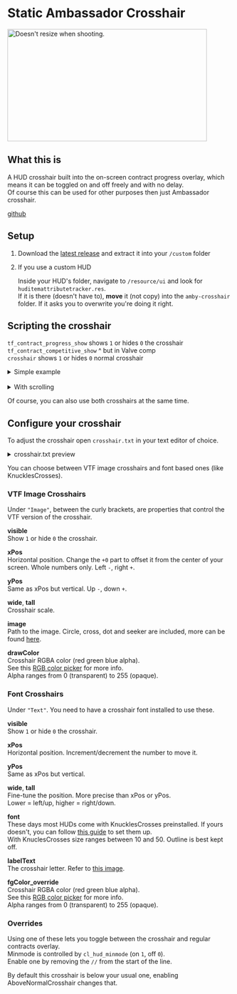 # Static Ambassador Crosshair

<img src="https://raw.githubusercontent.com/juniorsgithub/tf2-static-ambassador-crosshair/master/example.gif" alt="Doesn't resize when shooting." width="448" height="252"/>

## What this is

A HUD crosshair built into the on-screen contract progress overlay, which means it can be toggled on and off freely and with no delay.  
Of course this can be used for other purposes then just Ambassador crosshair.  

[github](https://github.com/juniorsgithub/tf2-static-ambassador-crosshair)


## Setup

1. Download the [latest release](https://github.com/juniorsgithub/tf2-static-ambassador-crosshair/releases/latest/download/static-ambassador-crosshair.zip) and extract it into your `/custom` folder

2. If you use a custom HUD

   Inside your HUD's folder, navigate to `/resource/ui` and look for `huditemattributetracker.res`.  
If it is there (doesn't have to), **move** it (not copy) into the `amby-crosshair` folder. If it asks you to overwrite you're doing it right.  
 
## Scripting the crosshair

`tf_contract_progress_show` shows `1` or hides `0` the crosshair  
`tf_contract_competitive_show` ^ but in Valve comp  
`crosshair` shows `1` or hides `0` normal crosshair

<details><summary>Simple example</summary>

```
bind 1 "slot1; xhair_amby"
bind 2 "slot2; xhair_normal"
bind 3 "slot3; xhair_normal"

alias xhair_amby "tf_contract_progress_show 1; tf_contract_competitive_show 1; crosshair 0"
alias xhair_normal "tf_contract_progress_show 0; tf_contract_competitive_show 0; crosshair 1"
```

</details>  
&nbsp;  
<details><summary>With scrolling</summary>

```
bind 1 primwep
bind 2 secwep
bind 3 melwep
bind mwheelup prevwep
bind mwheeldown nextwep

alias xhair_amby "tf_contract_progress_show 1; tf_contract_competitive_show 1; crosshair 0"
alias xhair_normal "tf_contract_progress_show 0; tf_contract_competitive_show 0; crosshair 1"

alias primwep "slot1; xhair_amby  ; alias prevwep melwep ; alias nextwep secwep " 
alias secwep  "slot2; xhair_normal; alias prevwep primwep; alias nextwep melwep "
alias melwep  "slot3; xhair_normal; alias prevwep secwep ; alias nextwep primwep"
```

</details>

Of course, you can also use both crosshairs at the same time.

## Configure your crosshair

To adjust the crosshair open `crosshair.txt` in your text editor of choice.  

<details><summary>crosshair.txt preview</summary>

```
"Resource/UI/HudAchievementTrackerItem.res"{"AmbyCrosshair"{

////////////////////////////////////////
////////// CROSSHAIR SETTINGS //////////
////////////////////////////////////////

// VTF image version
"Image"
{
	visible 		1
	
	xPos			cs-0.5+0
	yPos			cs-0.5+0
	wide			26
	tall			26
	
	image			"replay/thumbnails/cross"
	drawColor		"50 220 0 255"
}

// KnucklesCrosses version
"Text"
{
	visible 		0
	
	xPos			c-240
	yPos			c-240
	wide			480
	tall			480
	
	font			"size:20,outline:off"
	labelText		"·"
	fgColor_override	"50 220 0 255"
}}}

////////////////////////////////////////
////////////// OVERRIDES ///////////////
////////////////////////////////////////

//#base "resource/OnlyWithMinmodeOn.res"
//#base "resource/OnlyWithMinmodeOff.res"
//#base "resource/AboveNormalCrosshair.res"

```

</details>

You can choose between VTF image crosshairs and font based ones (like KnucklesCrosses).  

### VTF Image Crosshairs

Under `"Image"`, between the curly brackets, are properties that control the VTF version of the crosshair.

**visible**  
Show `1` or hide `0` the crosshair.

**xPos**  
Horizontal position. Change the `+0` part to offset it from the center of your screen. Whole numbers only. Left `-`, right `+`.

**yPos**  
Same as xPos but vertical. Up `-`, down `+`.

**wide**, **tall**  
Crosshair scale.

**image**  
Path to the image. Circle, cross, dot and seeker are included, more can be found [here](https://www.teamfortress.tv/50543/vtf-crosshair-pack-2).

**drawColor**  
Crosshair RGBA color (red green blue alpha).  
See this [RGB color picker](http://www.cknuckles.com/rgbsliders.html) for more info.  
Alpha ranges from 0 (transparent) to 255 (opaque).


### Font Crosshairs

Under `"Text"`. You need to have a crosshair font installed to use these.

**visible**  
Show `1` or hide `0` the crosshair.

**xPos**  
Horizontal position. Increment/decrement the number to move it.

**yPos**  
Same as xPos but vertical.

**wide**, **tall**  
Fine-tune the position. More precise than xPos or yPos.  
Lower = left/up, higher = right/down.

**font**  
These days most HUDs come with KnucklesCrosses preinstalled. If yours doesn't, you can follow [this guide](https://www.teamfortress.tv/26790/official-knucklescrosses-release) to set them up.    
With KnuclesCrosses size ranges between 10 and 50. Outline is best kept off.

**labelText**  
The crosshair letter. Refer to [this image](http://i.imgur.com/w0AcH2l.png).

**fgColor_override**  
Crosshair RGBA color (red green blue alpha).  
See this [RGB color picker](http://www.cknuckles.com/rgbsliders.html) for more info.  
Alpha ranges from 0 (transparent) to 255 (opaque).


### Overrides

Using one of these lets you toggle between the crosshair and regular contracts overlay.  
Minmode is controlled by `cl_hud_minmode` (on `1`, off `0`).  
Enable one by removing the `//` from the start of the line.

By default this crosshair is below your usual one, enabling AboveNormalCrosshair changes that.

